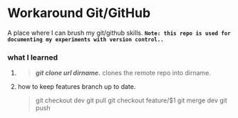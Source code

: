 # Workaround Git/GitHub

A place where I can brush my git/github skills.
**`Note: this repo is used for documenting my experiments with version control..`**

### what I learned
1. > ***git clone url dirname.***
clones the remote repo into dirname.
2. how to keep features branch up to date.  
    > git checkout dev
  git pull
  git checkout feature/$1
  git merge dev
  git push

